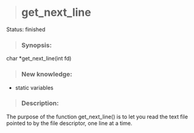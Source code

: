 > <h1>get_next_line</h1>

Status: finished

> <h3>Synopsis: </h3>
char *get_next_line(int fd)

> <h3>New knowledge: </h3>
+ static variables

> <h3>Description: </h3>
The purpose of the function get_next_line() is to let you read the text file pointed to by the file descriptor, one line at a time.
